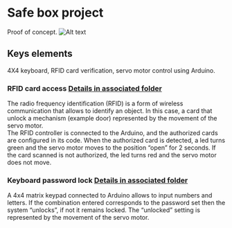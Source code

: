 # Safe box project
Proof of concept.
![Alt text]([https://github.com/Jessica-MK/Summer2023/blob/main/System.PNG])
## Keys elements
4X4 keyboard, RFID card verification, servo motor control using Arduino.

### RFID card access [Details in associated folder](https://github.com/Jessica-MK/Summer2023/tree/main/RFID%20access%20test)
The radio frequency identification (RFID) is a form of wireless communication that allows to identify an object. In this case, a card that unlock a mechanism (example door) represented by the movement of the servo motor.  
The RFID controller is connected to the Arduino, and the authorized cards are configured in its code. When the authorized card is detected, a led turns green and the servo motor moves to the position “open” for 2 seconds. If the card scanned is not authorized, the led turns red and the servo motor does not move. 

### Keyboard password lock [Details in associated folder](https://github.com/Jessica-MK/Summer2023/tree/main/Keyboard%20password%20lock)
A 4x4 matrix keypad connected to Arduino allows to input numbers and letters. If the combination entered corresponds to the password set then the system “unlocks”, if not it remains locked. The “unlocked” setting is represented by the movement of the servo motor. 
